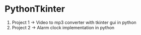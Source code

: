 # PythonTkinter
1. Project 1 -> Video to mp3 converter with tkinter gui in python
2. Project 2 -> Alarm clock implementation in python
